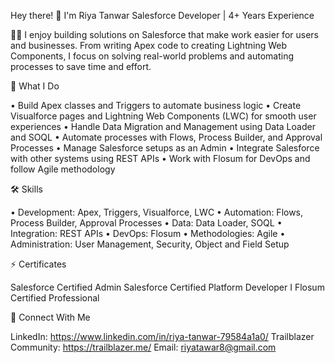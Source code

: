 Hey there! 👋 I'm Riya Tanwar
Salesforce Developer | 4+ Years Experience

👩‍💻 I enjoy building solutions on Salesforce that make work easier for users and businesses. From writing Apex code to creating Lightning Web Components, I focus on solving real-world problems and automating processes to save time and effort.

🔭 What I Do

• Build Apex classes and Triggers to automate business logic
• Create Visualforce pages and Lightning Web Components (LWC) for smooth user experiences
• Handle Data Migration and Management using Data Loader and SOQL
• Automate processes with Flows, Process Builder, and Approval Processes
• Manage Salesforce setups as an Admin
• Integrate Salesforce with other systems using REST APIs
• Work with Flosum for DevOps and follow Agile methodology

🛠 Skills

• Development: Apex, Triggers, Visualforce, LWC
• Automation: Flows, Process Builder, Approval Processes
• Data: Data Loader, SOQL
• Integration: REST APIs
• DevOps: Flosum
• Methodologies: Agile
• Administration: User Management, Security, Object and Field Setup

⚡ Certificates

Salesforce Certified Admin
Salesforce Certified Platform Developer I
Flosum Certified Professional

💬 Connect With Me

LinkedIn: https://www.linkedin.com/in/riya-tanwar-79584a1a0/
Trailblazer Community: https://trailblazer.me/
Email: riyatawar8@gmail.com 


<!--
**tanwar6239/tanwar6239** is a ✨ _special_ ✨ repository because its `README.md` (this file) appears on your GitHub profile.

Here are some ideas to get you started:

- 🔭 I’m currently working on ...
- 🌱 I’m currently learning ...
- 👯 I’m looking to collaborate on ...
- 🤔 I’m looking for help with ...
- 💬 Ask me about ...
- 📫 How to reach me: ...
- 😄 Pronouns: ...
- ⚡ Fun fact: ...
-->
